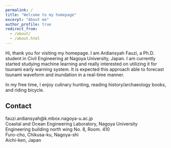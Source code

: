 ```yaml
---
permalink: /
title: "Welcome to my homepage"
excerpt: "About me"
author_profile: true
redirect_from: 
  - /about/
  - /about.html
---
```


Hi, thank you for visiting my homepage. I am Ardiansyah Fauzi, a Ph.D. student in Civil Engineering at Nagoya University, Japan. I am currently started studying machine learning and really interested on utilizing it for tsunami early warning system. It is expected this approach able to forecast tsunami waveform and inundation in a real-time manner.

In my free time, I enjoy culinary hunting, reading history/archaeology books, and riding bicycle.

## Contact

<i class="fa fa-envelope fa-fw fa-lg" aria-hidden="true"></i> &#102;&#097;&#117;&#122;&#105;&#046;&#097;&#114;&#100;&#105;&#097;&#110;&#115;&#121;&#097;&#104;&#064;&#107;&#046;&#109;&#098;&#111;&#120;&#046;&#110;&#097;&#103;&#111;&#121;&#097;&#045;&#117;&#046;&#097;&#099;&#046;&#106;&#112;  
Coastal and Ocean Engineering Laboratory, Nagoya University  
Engineering building north wing No. 8, Room. 410  
Furo-cho, Chikusa-ku, Nagoya-shi  
Aichi-ken, Japan